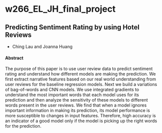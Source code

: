 
# w266_EL_JH_final_project


## Predicting Sentiment Rating by using Hotel Reviews ##
- Ching Lau and Joanna Huang

 
#### Abstract

The purpose of this paper is to use user review data to predict sentiment rating and understand how different models are making the prediction.
We first extract narrative features based on our real world understanding from user reviews for the baseline regression models. Next we build a variations of bag-of-words and CNN models. We use integrated gradients to understand the most important words that each model uses for its prediction and then analyze the sensitivity of these models to different words present in the user reviews.
We find that when a model ignores important information in making its prediction, its model performance is more susceptible to changes in input features.  Therefore, high accuracy is an indicator of a good model only if the model is picking up the right words for the prediction.


